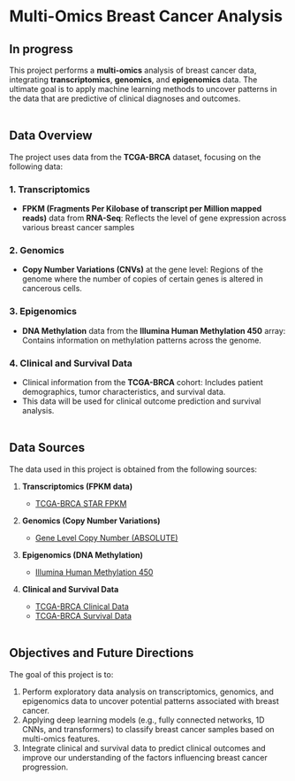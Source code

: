 # Multi-Omics Breast Cancer Analysis
## **In progress** 

This project performs a **multi-omics** analysis of breast cancer data, integrating **transcriptomics**, **genomics**, and **epigenomics** data. The ultimate goal is to apply machine learning methods to uncover patterns in the data that are predictive of clinical diagnoses and outcomes. </br> </br>

## Data Overview

The project uses data from the **TCGA-BRCA** dataset, focusing on the following data:

### 1. **Transcriptomics**
- **FPKM (Fragments Per Kilobase of transcript per Million mapped reads)** data from **RNA-Seq**: Reflects the level of gene expression across various breast cancer samples

### 2. **Genomics**
- **Copy Number Variations (CNVs)** at the gene level: Regions of the genome where the number of copies of certain genes is altered in cancerous cells.

### 3. **Epigenomics**
- **DNA Methylation** data from the **Illumina Human Methylation 450** array: Contains information on methylation patterns across the genome.

### 4. **Clinical and Survival Data**
- Clinical information from the **TCGA-BRCA** cohort: Includes patient demographics, tumor characteristics, and survival data.
- This data will be used for clinical outcome prediction and survival analysis. </br> </br>

## Data Sources
The data used in this project is obtained from the following sources:

1. **Transcriptomics (FPKM data)**
   - [TCGA-BRCA STAR FPKM](https://xenabrowser.net/datapages/?dataset=TCGA-BRCA.star_fpkm.tsv&host=https%3A%2F%2Fgdc.xenahubs.net)
   
2. **Genomics (Copy Number Variations)**
   - [Gene Level Copy Number (ABSOLUTE)](https://xenabrowser.net/datapages/?dataset=TCGA-BRCA.ABSOLUTE.gene_level_CN.tsv&host=https%3A%2F%2Fgdc.xenahubs.net)
   
3. **Epigenomics (DNA Methylation)**
   - [Illumina Human Methylation 450](https://xenabrowser.net/datapages/?dataset=TCGA-BRCA.methylation_450.tsv&host=https%3A%2F%2Fgdc.xenahubs.net)

4. **Clinical and Survival Data**
   - [TCGA-BRCA Clinical Data](https://xenabrowser.net/datapages/?dataset=TCGA-BRCA.clinical.tsv&host=https%3A%2F%2Fgdc.xenahubs.net)
   - [TCGA-BRCA Survival Data](https://xenabrowser.net/datapages/?dataset=TCGA-BRCA.survival_data.tsv&host=https%3A%2F%2Fgdc.xenahubs.net) </br> </br>

## Objectives and Future Directions
The goal of this project is to:

1. Perform exploratory data analysis on transcriptomics, genomics, and epigenomics data to uncover potential patterns associated with breast cancer.
2. Applying deep learning models (e.g., fully connected networks, 1D CNNs, and transformers) to classify breast cancer samples based on multi-omics features.
3. Integrate clinical and survival data to predict clinical outcomes and improve our understanding of the factors influencing breast cancer progression. </br> </br>
